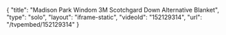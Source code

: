 {
    "title": "Madison Park Windom 3M Scotchgard Down Alternative Blanket",
    "type": "solo",
    "layout": "iframe-static",
    "videoId": "152129314",
    "url": "\/tvpembed\/152129314"
}